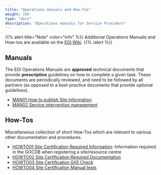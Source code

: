 ```yaml
---
title: "Operations manuals and How-Tos"
weight: 100
type: "docs"
description: "Operations manuals for Service Providers"
---
```


{{% alert title="Note" color="info" %}} Additional Operations Manuals and
How-tos are available on the
[EGI Wiki](https://wiki.egi.eu/wiki/Operations_Manuals). {{% /alert %}}

## Manuals

The EGI Operations Manuals are **approved** technical documents that provide
**prescriptive** guidelines on how to complete a given task. These documents are
periodically reviewed, and need to be followed by all partners (as opposed to a
best-practice documents that provide optional guidelines).

- [MAN01 How to publish Site Information](man01_how_to_publish_site_information)
- [MAN02 Service intervention management](https://wiki.egi.eu/wiki/MAN02_Service_intervention_management)

## How-Tos

Miscellaneous collection of short How-Tos which are relevant to various other
documentation and procedures.

- [HOWTO01 Site Certification Required Information](https://wiki.egi.eu/wiki/HOWTO01_Site_Certification_Required_Information):
  Information required in the GOCDB when registering a site/resource centre
- [HOWTO02 Site Certification Required Documentation](https://wiki.egi.eu/wiki/HOWTO02_Site_Certification_Required_Documentation)
- [HOWTO03 Site Certification GIIS Check](https://wiki.egi.eu/wiki/HOWTO03_Site_Certification_GIIS_Check)
- [HOWTO04 Site Certification Manual tests](https://wiki.egi.eu/wiki/HOWTO04_Site_Certification_Manual_tests)

